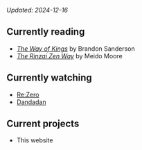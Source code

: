 _Updated: 2024-12-16_

## Currently reading

- [_The Way of Kings_](https://www.brandonsanderson.com/pages/the-stormlight-archive-series) by Brandon Sanderson
- [_The Rinzai Zen Way_](https://www.penguinrandomhouse.com/books/561752/the-rinzai-zen-way-by-meido-moore/) by Meido Moore

## Currently watching

- [Re:Zero](https://en.wikipedia.org/wiki/Re:Zero#Anime)
- [Dandadan](https://en.wikipedia.org/wiki/Dandadan#Anime)

## Current projects

- This website
